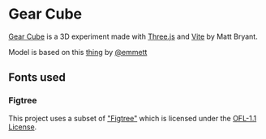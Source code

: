 # Gear Cube

[Gear Cube](https://brybrant.github.io/gear-cube/) is a 3D experiment made with [Three.js](https://threejs.org/) and [Vite](https://vitejs.dev) by Matt Bryant.

Model is based on this [thing](https://www.thingiverse.com/thing:10483) by [@emmett](https://www.thingiverse.com/emmett)

## Fonts used

### Figtree

This project uses a subset of ["Figtree"](https://github.com/erikdkennedy/figtree) which is licensed under the [OFL-1.1 License](https://openfontlicense.org/).